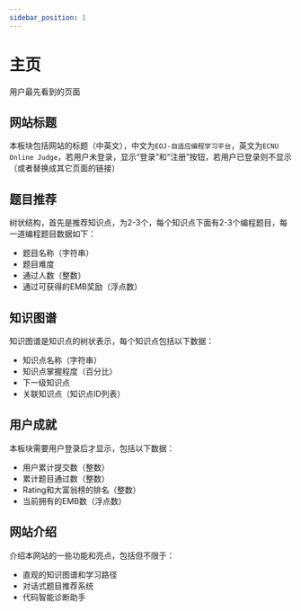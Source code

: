 ```yaml
---
sidebar_position: 1
---
```


# 主页

用户最先看到的页面

## 网站标题

本板块包括网站的标题（中英文），中文为`EOJ-自适应编程学习平台`，英文为`ECNU Online Judge`，若用户未登录，显示“登录”和“注册”按钮，若用户已登录则不显示（或者替换成其它页面的链接）

## 题目推荐

树状结构，首先是推荐知识点，为2-3个，每个知识点下面有2-3个编程题目，每一道编程题目数据如下：

- 题目名称（字符串）
- 题目难度
- 通过人数（整数）
- 通过可获得的EMB奖励（浮点数）

## 知识图谱

知识图谱是知识点的树状表示，每个知识点包括以下数据：

- 知识点名称（字符串）
- 知识点掌握程度（百分比）
- 下一级知识点
- 关联知识点（知识点ID列表）

## 用户成就

本板块需要用户登录后才显示，包括以下数据：

- 用户累计提交数（整数）
- 累计题目通过数（整数）
- Rating和大富翁榜的排名（整数）
- 当前拥有的EMB数（浮点数）

## 网站介绍

介绍本网站的一些功能和亮点，包括但不限于：

- 直观的知识图谱和学习路径
- 对话式题目推荐系统
- 代码智能诊断助手
